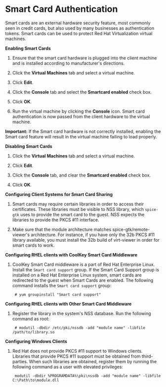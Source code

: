 # Smart Card Authentication

Smart cards are an external hardware security feature, most commonly seen in credit cards, but also used by many businesses as authentication tokens. Smart cards can be used to protect Red Hat Virtualization virtual machines.

**Enabling Smart Cards**

1. Ensure that the smart card hardware is plugged into the client machine and is installed according to manufacturer's directions.

2. Click the **Virtual Machines** tab and select a virtual machine.

3. Click **Edit**.

4. Click the **Console** tab and select the **Smartcard enabled** check box.

5. Click **OK**.

6. Run the virtual machine by clicking the **Console** icon. Smart card authentication is now passed from the client hardware to the virtual machine.

**Important:** If the Smart card hardware is not correctly installed, enabling the Smart card feature will result in the virtual machine failing to load properly.

**Disabling Smart Cards**

1. Click the **Virtual Machines** tab and select a virtual machine.

2. Click **Edit**.

3. Click the **Console** tab, and clear the **Smartcard enabled** check box.

4. Click **OK**.

**Configuring Client Systems for Smart Card Sharing**

1. Smart cards may require certain libraries in order to access their certificates. These libraries must be visible to NSS library, which `spice-gtk` uses to provide the smart card to the guest. NSS expects the libraries to provide the PKCS #11 interface.

2. Make sure that the module architecture matches spice-gtk/remote-viewer's architecture. For instance, if you have only the 32b PKCS #11 library available, you must install the 32b build of virt-viewer in order for smart cards to work.

**Configuring RHEL clients with CoolKey Smart Card Middleware**

1. CoolKey Smart Card middleware is a part of Red Hat Enterprise Linux. Install the `Smart card support` group. If the Smart Card Support group is installed on a Red Hat Enterprise Linux system, smart cards are redirected to the guest when Smart Cards are enabled. The following command installs the `Smart card support` group:

        # yum groupinstall "Smart card support"

**Configuring RHEL clients with Other Smart Card Middleware**

1. Register the library in the system's NSS database. Run the following command as root:

        # modutil -dbdir /etc/pki/nssdb -add "module name" -libfile /path/to/library.so

**Configuring Windows Clients**

1. Red Hat does not provide PKCS #11 support to Windows clients. Libraries that provide PKCS #11 support must be obtained from third-parties. When such libraries are obtained, register them by running the following command as a user with elevated privileges:

        modutil -dbdir %PROGRAMDATA%\pki\nssdb -add "module name" -libfile C:\Path\to\module.dll
